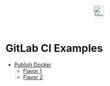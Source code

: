 <p align="center">
  <a href="https://secrethub.io/docs/guides/gitlabci/"><img alt="View Docs" src="https://secrethub.io/img/buttons/github/view-docs.png?v2" height="28" /></a>
</p>
<br/>

<h1>
  GitLab CI Examples
</h1>

- [Publish Docker](./publish-docker/)
     - [Flavor 1](./publish-docker/flavor-1/.gitlabci.yml)
     - [Flavor 2](./publish-docker/flavor-2/.gitlabci.yml)
